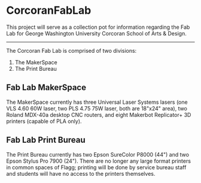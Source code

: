 # CorcoranFabLab

This project will serve as a collection pot for information regarding the Fab Lab for George Washington University Corcoran School of Arts & Design.
***
The Corcoran Fab Lab is comprised of two divisions:
1. The MakerSpace
2. The Print Bureau

## Fab Lab MakerSpace
The MakerSpace currently has three Universal Laser Systems lasers (one VLS 4.60 60W laser, two PLS 4.75 75W laser, both are 18"x24" area), two Roland MDX-40a desktop CNC routers, and eight Makerbot Replicator+ 3D printers (capable of PLA only).

## Fab Lab Print Bureau
The Print Bureau currently has two Epson SureColor P8000 (44") and two Epson Stylus Pro 7900 (24"). There are no longer any large format printers in common spaces of Flagg; printing will be done by service bureau staff and students will have no access to the printers themselves.
